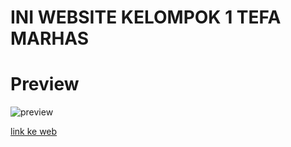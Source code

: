 # INI WEBSITE KELOMPOK 1 TEFA MARHAS

# Preview
![preview](https://media.giphy.com/media/ncTvTCLJPHpohpHLwM/giphy.gif)

[link ke web](https://bvbxd.github.io/kelompok1/)

